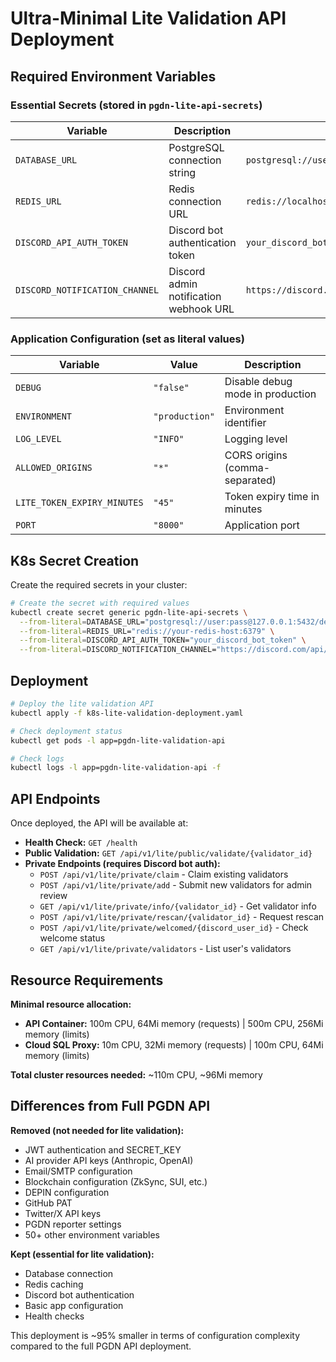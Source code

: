 # Ultra-Minimal Lite Validation API Deployment

## Required Environment Variables

### Essential Secrets (stored in `pgdn-lite-api-secrets`)

| Variable | Description | Example |
|----------|-------------|---------|
| `DATABASE_URL` | PostgreSQL connection string | `postgresql://user:pass@127.0.0.1:5432/depin` |
| `REDIS_URL` | Redis connection URL | `redis://localhost:6379` |
| `DISCORD_API_AUTH_TOKEN` | Discord bot authentication token | `your_discord_bot_token_here` |
| `DISCORD_NOTIFICATION_CHANNEL` | Discord admin notification webhook URL | `https://discord.com/api/webhooks/...` |

### Application Configuration (set as literal values)

| Variable | Value | Description |
|----------|-------|-------------|
| `DEBUG` | `"false"` | Disable debug mode in production |
| `ENVIRONMENT` | `"production"` | Environment identifier |
| `LOG_LEVEL` | `"INFO"` | Logging level |
| `ALLOWED_ORIGINS` | `"*"` | CORS origins (comma-separated) |
| `LITE_TOKEN_EXPIRY_MINUTES` | `"45"` | Token expiry time in minutes |
| `PORT` | `"8000"` | Application port |

## K8s Secret Creation

Create the required secrets in your cluster:

```bash
# Create the secret with required values
kubectl create secret generic pgdn-lite-api-secrets \
  --from-literal=DATABASE_URL="postgresql://user:pass@127.0.0.1:5432/depin" \
  --from-literal=REDIS_URL="redis://your-redis-host:6379" \
  --from-literal=DISCORD_API_AUTH_TOKEN="your_discord_bot_token" \
  --from-literal=DISCORD_NOTIFICATION_CHANNEL="https://discord.com/api/webhooks/your-webhook-url"
```

## Deployment

```bash
# Deploy the lite validation API
kubectl apply -f k8s-lite-validation-deployment.yaml

# Check deployment status
kubectl get pods -l app=pgdn-lite-validation-api

# Check logs
kubectl logs -l app=pgdn-lite-validation-api -f
```

## API Endpoints

Once deployed, the API will be available at:

- **Health Check:** `GET /health`
- **Public Validation:** `GET /api/v1/lite/public/validate/{validator_id}`
- **Private Endpoints (requires Discord bot auth):**
  - `POST /api/v1/lite/private/claim` - Claim existing validators
  - `POST /api/v1/lite/private/add` - Submit new validators for admin review
  - `GET /api/v1/lite/private/info/{validator_id}` - Get validator info
  - `POST /api/v1/lite/private/rescan/{validator_id}` - Request rescan
  - `POST /api/v1/lite/private/welcomed/{discord_user_id}` - Check welcome status
  - `GET /api/v1/lite/private/validators` - List user's validators

## Resource Requirements

**Minimal resource allocation:**
- **API Container:** 100m CPU, 64Mi memory (requests) | 500m CPU, 256Mi memory (limits)
- **Cloud SQL Proxy:** 10m CPU, 32Mi memory (requests) | 100m CPU, 64Mi memory (limits)

**Total cluster resources needed:** ~110m CPU, ~96Mi memory

## Differences from Full PGDN API

**Removed (not needed for lite validation):**
- JWT authentication and SECRET_KEY
- AI provider API keys (Anthropic, OpenAI)
- Email/SMTP configuration
- Blockchain configuration (ZkSync, SUI, etc.)
- DEPIN configuration
- GitHub PAT
- Twitter/X API keys
- PGDN reporter settings
- 50+ other environment variables

**Kept (essential for lite validation):**
- Database connection
- Redis caching
- Discord bot authentication
- Basic app configuration
- Health checks

This deployment is ~95% smaller in terms of configuration complexity compared to the full PGDN API deployment.